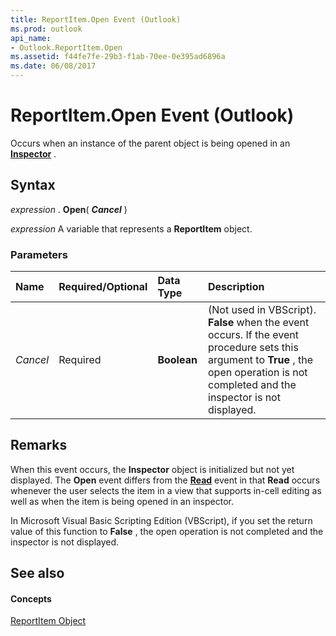 ```yaml
---
title: ReportItem.Open Event (Outlook)
ms.prod: outlook
api_name:
- Outlook.ReportItem.Open
ms.assetid: f44fe7fe-29b3-f1ab-70ee-0e395ad6896a
ms.date: 06/08/2017
---
```



# ReportItem.Open Event (Outlook)

Occurs when an instance of the parent object is being opened in an  **[Inspector](Outlook.Inspector.md)** .


## Syntax

 _expression_ . **Open**( **_Cancel_** )

 _expression_ A variable that represents a **ReportItem** object.


### Parameters



|**Name**|**Required/Optional**|**Data Type**|**Description**|
|:-----|:-----|:-----|:-----|
| _Cancel_|Required| **Boolean**|(Not used in VBScript).  **False** when the event occurs. If the event procedure sets this argument to **True** , the open operation is not completed and the inspector is not displayed.|

## Remarks

When this event occurs, the  **Inspector** object is initialized but not yet displayed. The **Open** event differs from the **[Read](Outlook.AppointmentItem.Read.md)** event in that **Read** occurs whenever the user selects the item in a view that supports in-cell editing as well as when the item is being opened in an inspector.

In Microsoft Visual Basic Scripting Edition (VBScript), if you set the return value of this function to  **False** , the open operation is not completed and the inspector is not displayed.


## See also


#### Concepts


[ReportItem Object](Outlook.ReportItem.md)


